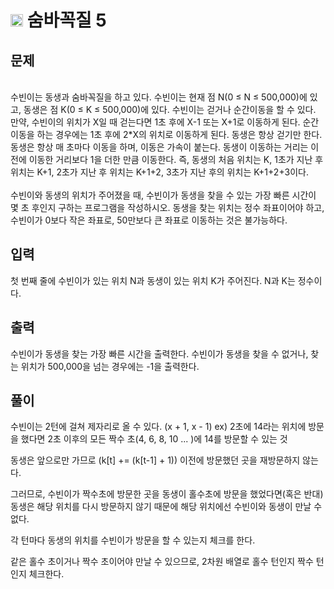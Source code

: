 # <img src="https://d2gd6pc034wcta.cloudfront.net/tier/15.svg" width = "20px"> 숨바꼭질 5
## 문제
<br>
수빈이는 동생과 숨바꼭질을 하고 있다. 수빈이는 현재 점 N(0 ≤ N ≤ 500,000)에 있고, 동생은 점 K(0 ≤ K ≤ 500,000)에 있다. 수빈이는 걷거나 순간이동을 할 수 있다. 
만약, 수빈이의 위치가 X일 때 걷는다면 1초 후에 X-1 또는 X+1로 이동하게 된다. 순간이동을 하는 경우에는 1초 후에 2*X의 위치로 이동하게 된다. 동생은 항상 걷기만 
한다. 동생은 항상 매 초마다 이동을 하며, 이동은 가속이 붙는다. 동생이 이동하는 거리는 이전에 이동한 거리보다 1을 더한 만큼 이동한다. 즉, 동생의 처음 위치는 K,
1초가 지난 후 위치는 K+1, 2초가 지난 후 위치는 K+1+2, 3초가 지난 후의 위치는 K+1+2+3이다.
<br><br>
수빈이와 동생의 위치가 주어졌을 때, 수빈이가 동생을 찾을 수 있는 가장 빠른 시간이 몇 초 후인지 구하는 프로그램을 작성하시오. 동생을 찾는 위치는 정수 좌표이어야
하고, 수빈이가 0보다 작은 좌표로, 50만보다 큰 좌표로 이동하는 것은 불가능하다.

## 입력
첫 번째 줄에 수빈이가 있는 위치 N과 동생이 있는 위치 K가 주어진다. N과 K는 정수이다.

## 출력
수빈이가 동생을 찾는 가장 빠른 시간을 출력한다. 수빈이가 동생을 찾을 수 없거나, 찾는 위치가 500,000을 넘는 경우에는 -1을 출력한다.

## 풀이

수빈이는 2턴에 걸쳐 제자리로 올 수 있다. (x + 1, x - 1)
ex) 2초에 14라는 위치에 방문을 했다면 2초 이후의 모든 짝수 초(4, 6, 8, 10 ... )에 14를 방문할 수 있는 것

동생은 앞으로만 가므로 (k[t] += (k[t-1] + 1)) 이전에 방문했던 곳을 재방문하지 않는다.

그러므로, 수빈이가 짝수초에 방문한 곳을 동생이 홀수초에 방문을 했었다면(혹은 반대) 동생은 해당 위치를 다시 방문하지 않기 때문에 해당 위치에선 수빈이와 동생이 만날 수 없다.

각 턴마다 동생의 위치를 수빈이가 방문을 할 수 있는지 체크를 한다.

같은 홀수 초이거나 짝수 초이어야 만날 수 있으므로, 2차원 배열로 홀수 턴인지 짝수 턴인지 체크한다.
